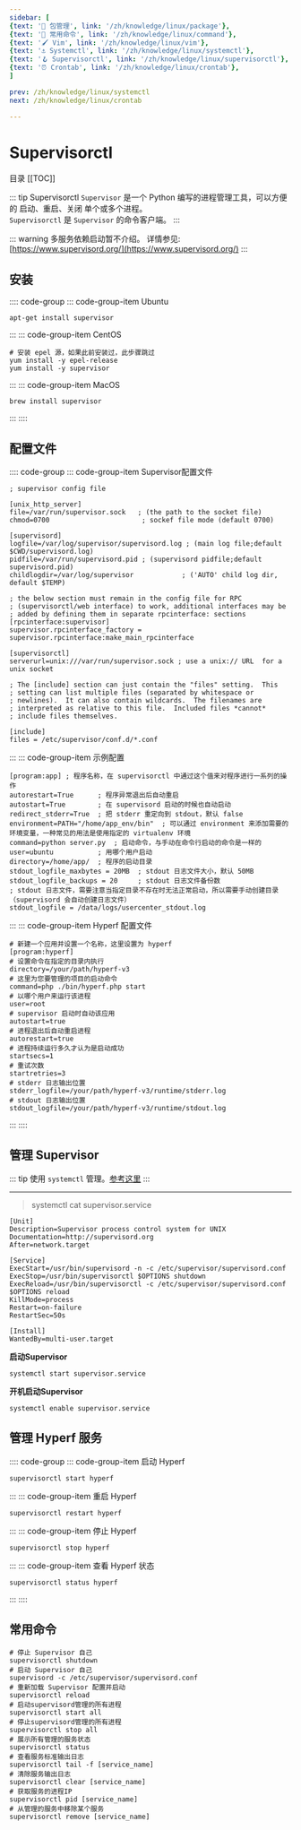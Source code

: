 ```yaml
---
sidebar: [
{text: '🔧 包管理', link: '/zh/knowledge/linux/package'},
{text: '🌈 常用命令', link: '/zh/knowledge/linux/command'},
{text: '🖌 Vim', link: '/zh/knowledge/linux/vim'},
{text: '⚓️ Systemctl', link: '/zh/knowledge/linux/systemctl'},
{text: '🪝 Supervisorctl', link: '/zh/knowledge/linux/supervisorctl'},
{text: '⏰ Crontab', link: '/zh/knowledge/linux/crontab'},
]

prev: /zh/knowledge/linux/systemctl
next: /zh/knowledge/linux/crontab

---
```


# Supervisorctl

目录
[[TOC]]

::: tip Supervisorctl
`Supervisor` 是一个 Python 编写的进程管理工具，可以方便的 启动、重启、关闭 单个或多个进程。\
`Supervisorctl` 是 `Supervisor` 的命令客户端。
:::

::: warning 多服务依赖启动暂不介绍。
详情参见: [https://www.supervisord.org/](https://www.supervisord.org/)
:::

## 安装

:::: code-group
::: code-group-item Ubuntu
```shell:no-line-numbers
apt-get install supervisor
```
:::
::: code-group-item CentOS
```shell:no-line-numbers
# 安装 epel 源，如果此前安装过，此步骤跳过
yum install -y epel-release
yum install -y supervisor  
```
:::
::: code-group-item MacOS
```shell:no-line-numbers
brew install supervisor  
```
:::
::::

## 配置文件

:::: code-group
::: code-group-item Supervisor配置文件
```shell:no-line-numbers
; supervisor config file

[unix_http_server]
file=/var/run/supervisor.sock   ; (the path to the socket file)
chmod=0700                       ; sockef file mode (default 0700)

[supervisord]
logfile=/var/log/supervisor/supervisord.log ; (main log file;default $CWD/supervisord.log)
pidfile=/var/run/supervisord.pid ; (supervisord pidfile;default supervisord.pid)
childlogdir=/var/log/supervisor            ; ('AUTO' child log dir, default $TEMP)

; the below section must remain in the config file for RPC
; (supervisorctl/web interface) to work, additional interfaces may be
; added by defining them in separate rpcinterface: sections
[rpcinterface:supervisor]
supervisor.rpcinterface_factory = supervisor.rpcinterface:make_main_rpcinterface

[supervisorctl]
serverurl=unix:///var/run/supervisor.sock ; use a unix:// URL  for a unix socket

; The [include] section can just contain the "files" setting.  This
; setting can list multiple files (separated by whitespace or
; newlines).  It can also contain wildcards.  The filenames are
; interpreted as relative to this file.  Included files *cannot*
; include files themselves.

[include]
files = /etc/supervisor/conf.d/*.conf  
```
:::
::: code-group-item 示例配置
```shell:no-line-numbers
[program:app] ; 程序名称，在 supervisorctl 中通过这个值来对程序进行一系列的操作
autorestart=True      ; 程序异常退出后自动重启
autostart=True        ; 在 supervisord 启动的时候也自动启动
redirect_stderr=True  ; 把 stderr 重定向到 stdout，默认 false
environment=PATH="/home/app_env/bin"  ; 可以通过 environment 来添加需要的环境变量，一种常见的用法是使用指定的 virtualenv 环境
command=python server.py  ; 启动命令，与手动在命令行启动的命令是一样的
user=ubuntu           ; 用哪个用户启动
directory=/home/app/  ; 程序的启动目录
stdout_logfile_maxbytes = 20MB  ; stdout 日志文件大小，默认 50MB
stdout_logfile_backups = 20     ; stdout 日志文件备份数
; stdout 日志文件，需要注意当指定目录不存在时无法正常启动，所以需要手动创建目录（supervisord 会自动创建日志文件）
stdout_logfile = /data/logs/usercenter_stdout.log
```
:::
::: code-group-item Hyperf 配置文件
```shell:no-line-numbers
# 新建一个应用并设置一个名称，这里设置为 hyperf
[program:hyperf]
# 设置命令在指定的目录内执行
directory=/your/path/hyperf-v3
# 这里为您要管理的项目的启动命令
command=php ./bin/hyperf.php start
# 以哪个用户来运行该进程
user=root
# supervisor 启动时自动该应用
autostart=true
# 进程退出后自动重启进程
autorestart=true
# 进程持续运行多久才认为是启动成功
startsecs=1
# 重试次数
startretries=3
# stderr 日志输出位置
stderr_logfile=/your/path/hyperf-v3/runtime/stderr.log
# stdout 日志输出位置
stdout_logfile=/your/path/hyperf-v3/runtime/stdout.log
```
:::
::::

## 管理 Supervisor

::: tip
使用 `systemctl` 管理。[参考这里](/zh/knowledge/linux/systemctl.html)
:::

---

> systemctl cat supervisor.service

```shell:no-line-numbers
[Unit]
Description=Supervisor process control system for UNIX
Documentation=http://supervisord.org
After=network.target

[Service]
ExecStart=/usr/bin/supervisord -n -c /etc/supervisor/supervisord.conf
ExecStop=/usr/bin/supervisorctl $OPTIONS shutdown
ExecReload=/usr/bin/supervisorctl -c /etc/supervisor/supervisord.conf $OPTIONS reload
KillMode=process
Restart=on-failure
RestartSec=50s

[Install]
WantedBy=multi-user.target
```

**启动Supervisor**

```shell:no-line-numbers
systemctl start supervisor.service
```

**开机启动Supervisor**

```shell:no-line-numbers
systemctl enable supervisor.service
```

## 管理 Hyperf 服务

:::: code-group
::: code-group-item 启动 Hyperf
```shell:no-line-numbers
supervisorctl start hyperf
```
:::
::: code-group-item 重启 Hyperf
```shell:no-line-numbers
supervisorctl restart hyperf  
```
:::
::: code-group-item 停止 Hyperf
```shell:no-line-numbers
supervisorctl stop hyperf
```
:::
::: code-group-item 查看 Hyperf 状态
```shell:no-line-numbers
supervisorctl status hyperf
```
:::
::::

## 常用命令

```shell:no-line-numbers
# 停止 Supervisor 自己
supervisorctl shutdown
# 启动 Supervisor 自己
supervisord -c /etc/supervisor/supervisord.conf
# 重新加载 Supervisor 配置并启动
supervisorctl reload
# 启动supervisord管理的所有进程 
supervisorctl start all
# 停止supervisord管理的所有进程
supervisorctl stop all
# 展示所有管理的服务状态
supervisorctl status
# 查看服务标准输出日志
supervisorctl tail -f [service_name]
# 清除服务输出日志
supervisorctl clear [service_name]
# 获取服务的进程IP
supervisorctl pid [service_name]
# 从管理的服务中移除某个服务
supervisorctl remove [service_name]
```